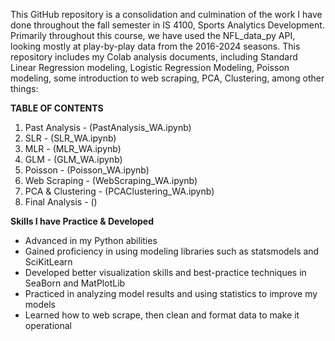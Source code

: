 This GitHub repository is a consolidation and culmination of the work I have done throughout the fall semester in IS 4100, Sports Analytics Development.
Primarily throughout this course, we have used the NFL_data_py API, looking mostly at play-by-play data from the 2016-2024 seasons. This repository includes my
Colab analysis documents, including Standard Linear Regression modeling, Logistic Regression Modeling, Poisson modeling, some introduction to web scraping, PCA, Clustering,
among other things:

**TABLE OF CONTENTS**
1. Past Analysis - (PastAnalysis_WA.ipynb)
2. SLR - (SLR_WA.ipynb)
3. MLR - (MLR_WA.ipynb)
4. GLM - (GLM_WA.ipynb)
5. Poisson - (Poisson_WA.ipynb)
6. Web Scraping - (WebScraping_WA.ipynb)
7. PCA & Clustering - (PCAClustering_WA.ipynb)
8. Final Analysis - ()

**Skills I have Practice & Developed**
- Advanced in my Python abilities
- Gained proficiency in using modeling libraries such as statsmodels and SciKitLearn
- Developed better visualization skills and best-practice techniques in SeaBorn and MatPlotLib
- Practiced in analyzing model results and using statistics to improve my models
- Learned how to web scrape, then clean and format data to make it operational
